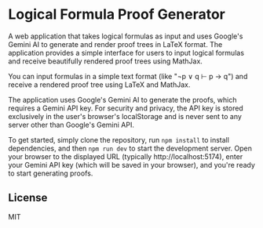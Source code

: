 # Logical Formula Proof Generator

A web application that takes logical formulas as input and uses Google's Gemini AI to generate and render proof trees in LaTeX format. The application provides a simple interface for users to input logical formulas and receive beautifully rendered proof trees using MathJax.

You can input formulas in a simple text format (like "¬p ∨ q ⊢ p → q") and receive a rendered proof tree using LaTeX and MathJax.

The application uses Google's Gemini AI to generate the proofs, which requires a Gemini API key. For security and privacy, the API key is stored exclusively in the user's browser's localStorage and is never sent to any server other than Google's Gemini API.

To get started, simply clone the repository, run `npm install` to install dependencies, and then `npm run dev` to start the development server. Open your browser to the displayed URL (typically http://localhost:5174), enter your Gemini API key (which will be saved in your browser), and you're ready to start generating proofs.

## License

MIT
